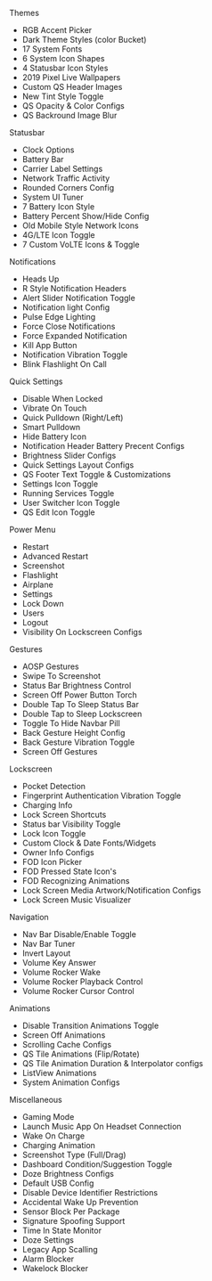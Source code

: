 Themes
- RGB Accent Picker
-  Dark Theme Styles (color Bucket)
- 17 System Fonts
- 6 System Icon Shapes
- 4 Statusbar Icon Styles
- 2019 Pixel Live Wallpapers
- Custom QS Header Images
- New Tint Style Toggle
- QS Opacity & Color Configs
- QS Backround Image Blur

Statusbar
- Clock Options
- Battery Bar
- Carrier Label Settings
- Network Traffic Activity
- Rounded Corners Config
- System UI Tuner
- 7 Battery Icon Style
- Battery Percent Show/Hide Config
- Old Mobile Style Network Icons
- 4G/LTE Icon Toggle
- 7 Custom VoLTE Icons & Toggle

Notifications
- Heads Up
- R Style Notification Headers
- Alert Slider Notification Toggle
- Notification light Config
- Pulse Edge Lighting
- Force Close Notifications
- Force Expanded Notification
- Kill App Button
- Notification Vibration Toggle
- Blink Flashlight On Call

Quick Settings
- Disable When Locked
- Vibrate On Touch
- Quick Pulldown (Right/Left)
- Smart Pulldown
- Hide Battery Icon
- Notification Header Battery Precent Configs
- Brightness Slider Configs
- Quick Settings Layout Configs
- QS Footer Text Toggle & Customizations
- Settings Icon Toggle
- Running Services Toggle
- User Switcher Icon Toggle
- QS Edit Icon Toggle 

Power Menu
- Restart
- Advanced Restart
- Screenshot
- Flashlight
- Airplane
- Settings
- Lock Down
- Users
- Logout 
- Visibility On Lockscreen Configs

Gestures
- AOSP Gestures
- Swipe To Screenshot
- Status Bar Brightness Control
- Screen Off Power Button Torch
- Double Tap To Sleep Status Bar
- Double Tap to Sleep Lockscreen
- Toggle To Hide Navbar Pill
- Back Gesture Height Config
- Back Gesture Vibration Toggle
- Screen Off Gestures

Lockscreen
- Pocket Detection
- Fingerprint Authentication Vibration Toggle
- Charging Info
- Lock Screen Shortcuts
- Status bar Visibility Toggle
- Lock Icon Toggle
- Custom Clock & Date Fonts/Widgets
- Owner Info Configs
- FOD Icon Picker
- FOD Pressed State Icon's
- FOD Recognizing Animations
- Lock Screen Media Artwork/Notification Configs
- Lock Screen Music Visualizer

Navigation
- Nav Bar Disable/Enable Toggle
- Nav Bar Tuner
- Invert Layout
- Volume Key Answer
- Volume Rocker Wake
- Volume Rocker Playback Control
- Volume Rocker Cursor Control

Animations
- Disable Transition Animations Toggle
- Screen Off Animations
- Scrolling Cache Configs
- QS Tile Animations (Flip/Rotate)
- QS Tile Animation Duration & Interpolator configs
- ListView Animations 
- System Animation Configs

Miscellaneous
- Gaming Mode
- Launch Music App On Headset Connection
- Wake On Charge
- Charging Animation
- Screenshot Type (Full/Drag)
- Dashboard Condition/Suggestion Toggle
- Doze Brightness Configs
- Default USB Config
- Disable Device Identifier Restrictions
- Accidental Wake Up Prevention
- Sensor Block Per Package
- Signature Spoofing Support
- Time In State Monitor
- Doze Settings
- Legacy App Scalling
- Alarm Blocker
- Wakelock Blocker


